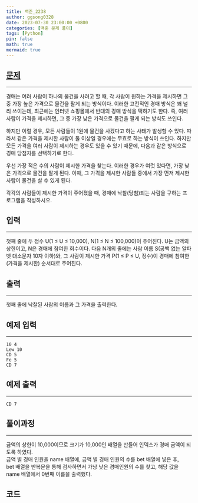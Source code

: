 ```yaml
---
title: 백준_2238
author: ggsong0328
date: 2023-07-30 23:00:00 +0800
categories: [백준 문제 풀이]
tags: [Python]
pin: false
math: true
mermaid: true
---
```


## __[문제](https://www.acmicpc.net/problem/2238)__
***
경매는 여러 사람이 하나의 물건을 사려고 할 때, 각 사람이 원하는 가격을 제시하면 그 중 가장 높은 가격으로 물건을 팔게 되는 방식이다. 이러한 고전적인 경매 방식은 꽤 널리 쓰이는데, 최근에는 인터넷 쇼핑몰에서 반대의 경매 방식을 택하기도 한다. 즉, 여러 사람이 가격을 제시하면, 그 중 가장 낮은 가격으로 물건을 팔게 되는 방식도 쓰인다.

하지만 이럴 경우, 모든 사람들이 1원에 물건을 사겠다고 하는 사태가 발생할 수 있다. 따라서 같은 가격을 제시한 사람이 둘 이상일 경우에는 무효로 하는 방식이 쓰인다. 하지만 모든 가격을 여러 사람이 제시하는 경우도 있을 수 있기 때문에, 다음과 같은 방식으로 경매 당첨자를 선택하기로 한다.

우선 가장 적은 수의 사람이 제시한 가격을 찾는다. 이러한 경우가 여럿 있다면, 가장 낮은 가격으로 물건을 팔게 된다. 이때, 그 가격을 제시한 사람들 중에서 가장 먼저 제시한 사람이 물건을 살 수 있게 된다.

각각의 사람들이 제시한 가격이 주어졌을 때, 경매에 낙찰(당첨)되는 사람을 구하는 프로그램을 작성하시오.

## __입력__
***
첫째 줄에 두 정수 U(1 ≤ U ≤ 10,000), N(1 ≤ N ≤ 100,000)이 주어진다. U는 금액의 상한이고, N은 경매에 참여한 회수이다. 다음 N개의 줄에는 사람 이름 S(공백 없는 알파벳 대소문자 10자 이하)와, 그 사람이 제시한 가격 P(1 ≤ P ≤ U, 정수)이 경매에 참여한(가격을 제시한) 순서대로 주어진다.

## __출력__
***
첫째 줄에 낙찰된 사람의 이름과 그 가격을 출력한다.

## 예제 입력
***
    10 4
    Lew 10
    CD 5
    Fe 5
    CD 7

## 예제 출력
***
    CD 7

## __풀이과정__
***
금액의 상한이 10,000이므로 크기가 10,000인 배열을 만들어 인덱스가 경매 금액이 되도록 하였다. <br>
금액 별 경매 인원을 name 배열에, 금액 별 경매 인원의 수를 bet 배열에 넣은 후, <br>
bet 배열을 반복문을 통해 검사하면서 가낭 낮은 경매인원의 수를 찾고, 해당 값을 name 배열에서 0번째 이름을 출력했다.

## __코드__
<script src="https://gist.github.com/ggsong0328/74e8bd600a5892c315d44b593591ff66.js"></script>